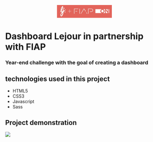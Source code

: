 
<p align="center">
  <img src="./assets/github/logo.jpg" width="175"/>
</p>

# Dashboard Lejour in partnership with FIAP
### Year-end challenge with the goal of creating a dashboard

## technologies used in this project
* HTML5
* CSS3
* Javascript
* Sass

## Project demonstration
![](./assets/github/lejourdashboard.gif)

